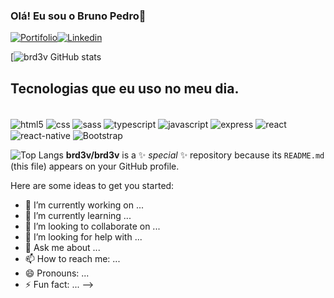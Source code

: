 ### Olá! Eu sou o Bruno Pedro👋
[![Portifolio](https://img.shields.io/website?label=brd3vportifolio.com/&style=for-the-badge&url=https://portifolio-brd3v.vercel.app/)](https://portifolio-brd3v.vercel.app/)[![Linkedin](https://img.shields.io/badge/LinkedIn-0077B5?style=for-the-badge&logo=linkedin&logoColor=white)]([https://portifolio-brd3v.vercel.app/](https://www.linkedin.com/in/bruno-s-60132b102/))

[![brd3v GitHub stats](https://github-readme-stats.vercel.app/api?username=brd3v&show_icons=true&theme=radical)

## Tecnologias que eu uso no meu dia.

<div style='display: inline_block'><br />
<img src='https://img.shields.io/badge/HTML5-E34F26?style=for-the-badge&logo=html5&logoColor=white' alt='html5' align='center' /> 
<img src='https://img.shields.io/badge/CSS3-1572B6?style=for-the-badge&logo=css3&logoColor=white' alt='css' align='center' /> 
 <img src='https://img.shields.io/badge/Sass-CC6699?style=for-the-badge&logo=sass&logoColor=white' alt='sass' align='center' /> 
 <img src='https://img.shields.io/badge/TypeScript-007ACC?style=for-the-badge&logo=typescript&logoColor=white' alt='typescript' align='center' /> 
 <img src='https://img.shields.io/badge/JavaScript-323330?style=for-the-badge&logo=javascript&logoColor=F7DF1E' alt='javascript' align='center' /> 
  <img src='https://img.shields.io/badge/Express.js-404D59?style=for-the-badge' alt='express' align='center' /> 
  <img src='https://img.shields.io/badge/React-20232A?style=for-the-badge&logo=react&logoColor=61DAFB' alt='react' align='center' /> 
  <img src='https://img.shields.io/badge/React_Native-20232A?style=for-the-badge&logo=react&logoColor=61DAFB' alt='react-native' align='center' /> 
  <img src='https://img.shields.io/badge/Bootstrap-563D7C?style=for-the-badge&logo=bootstrap&logoColor=white' alt='Bootstrap' align='center' /> 

</div>

![Top Langs](https://github-readme-stats.vercel.app/api/top-langs/?username=brd3v&size_weight=0.5&count_weight=0.5)
**brd3v/brd3v** is a ✨ _special_ ✨ repository because its `README.md` (this file) appears on your GitHub profile.

Here are some ideas to get you started:
- 🔭 I’m currently working on ...
- 🌱 I’m currently learning ...
- 👯 I’m looking to collaborate on ...
- 🤔 I’m looking for help with ...
- 💬 Ask me about ...
- 📫 How to reach me: ...
- 😄 Pronouns: ...
- ⚡ Fun fact: ...
-->

